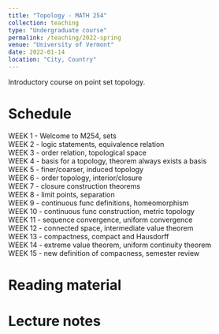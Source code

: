 ```yaml
---
title: "Topology - MATH 254"
collection: teaching
type: "Undergraduate course"
permalink: /teaching/2022-spring
venue: "University of Vermont"
date: 2022-01-14
location: "City, Country"
---
```


Introductory course on point set topology. 

Schedule
======
WEEK 1 - Welcome to M254, sets  
WEEK 2 - logic statements, equivalence relation  
WEEK 3 - order relation, topological space  
WEEK 4 - basis for a topology, theorem always exists a basis  
WEEK 5 - finer/coarser, induced topology  
WEEK 6 - order topology, interior/closure  
WEEK 7 - closure construction theorems  
WEEK 8 - limit points, separation  
WEEK 9 - continuous func definitions, homeomorphism  
WEEK 10 - continuous func construction, metric topology  
WEEK 11 - sequence convergence, uniform convergence  
WEEK 12 - connected space, intermediate value theorem  
WEEK 13 - compactness, compact and Hausdorff  
WEEK 14 - extreme value theorem, uniform continuity theorem  
WEEK 15 - new definition of compacness, semester review  

Reading material
======

Lecture notes
======
